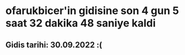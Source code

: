 # ofarukbicer'in gidisine son 4 gun 5 saat 32 dakika 48 saniye kaldi

## Gidis tarihi: 30.09.2022 :(